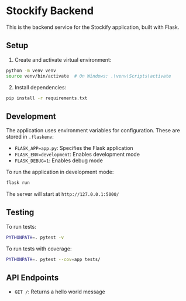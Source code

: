 # Stockify Backend

This is the backend service for the Stockify application, built with Flask.

## Setup

1. Create and activate virtual environment:
```bash
python -m venv venv
source venv/bin/activate  # On Windows: .\venv\Scripts\activate
```

2. Install dependencies:
```bash
pip install -r requirements.txt
```

## Development

The application uses environment variables for configuration. These are stored in `.flaskenv`:

- `FLASK_APP=app.py`: Specifies the Flask application
- `FLASK_ENV=development`: Enables development mode
- `FLASK_DEBUG=1`: Enables debug mode

To run the application in development mode:

```bash
flask run
```

The server will start at `http://127.0.0.1:5000/`

## Testing

To run tests:

```bash
PYTHONPATH=. pytest -v
```

To run tests with coverage:

```bash
PYTHONPATH=. pytest --cov=app tests/
```

## API Endpoints

- `GET /`: Returns a hello world message 